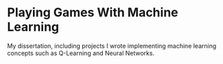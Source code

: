 # Playing Games With Machine Learning
My dissertation, including projects I wrote implementing machine learning concepts such as Q-Learning and Neural Networks.